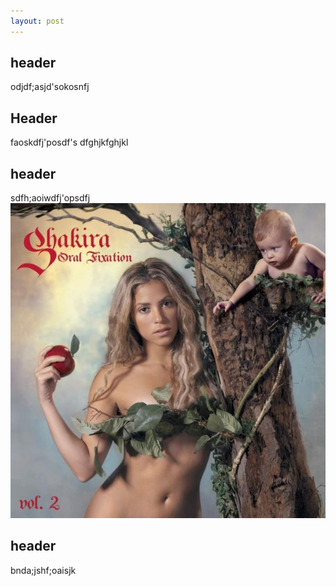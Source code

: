 ```yaml
--- 
layout: post 
---
```


## header 
odjdf;asjd'sokosnfj

## Header

faoskdfj'posdf's
dfghjkfghjkl

## header


sdfh;aoiwdfj'opsdfj
![Oral Fixation Shakira](https://raw.githubusercontent.com/lalalaney/Blog-Assignment/refs/heads/master/assets/shakira.jpg)

## header 

bnda;jshf;oaisjk 
